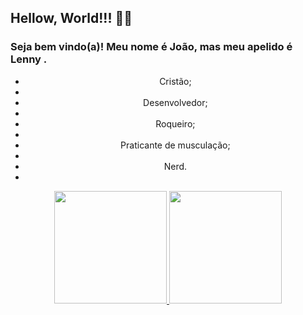 ## Hellow, World!!! 👋🚀

### Seja bem vindo(a)! Meu nome é João, mas meu apelido é Lenny .

<div align="center">
  <ul>
    <li>Cristão;<li/>
    <li>Desenvolvedor;<li/>
    <li>Roqueiro;<li/>
    <li>Praticante de musculação;<li/>
    <li>Nerd.<li/>
  <ul/>
</div>

<div align="center">
  <a href="https://github.com/JVLENNY10">
  <img height="180em" src="https://github-readme-stats.vercel.app/api?username=JVLENNY10&show_icons=true&theme=dracula&include_all_commits=true&count_private=true"/>
  <img height="180em" src="https://github-readme-stats.vercel.app/api/top-langs/?username=JVLENNY10&layout=compact&langs_count=7&theme=dracula"/>
</div>

